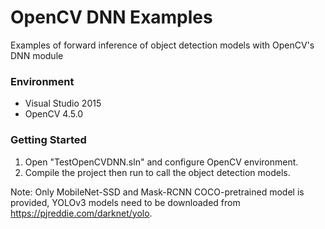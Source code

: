 # OpenCV DNN Examples
Examples of forward inference of object detection models with OpenCV's DNN module
### Environment

- Visual Studio 2015
- OpenCV 4.5.0


### Getting Started

1. Open "TestOpenCVDNN.sln" and configure OpenCV environment.
3. Compile the project then run to call the object detection models.

Note: Only MobileNet-SSD and Mask-RCNN COCO-pretrained model is provided, YOLOv3 models need to be downloaded from  https://pjreddie.com/darknet/yolo.

